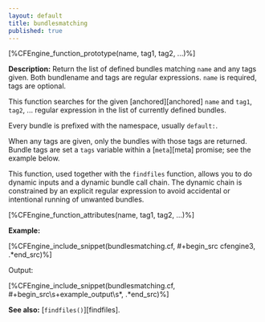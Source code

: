 ```yaml
---
layout: default
title: bundlesmatching
published: true
---
```


[%CFEngine_function_prototype(name, tag1, tag2, ...)%]

**Description:** Return the list of defined bundles matching `name` and any
tags given. Both bundlename and tags are regular expressions. `name` is
required, tags are optional.

This function searches for the given [anchored][anchored] `name` and `tag1`,
`tag2`, ... regular expression in the list of currently defined bundles.

Every bundle is prefixed with the namespace, usually `default:`.

When any tags are given, only the bundles with those tags are
returned.  Bundle tags are set a `tags` variable within a [`meta`][meta]
promise; see the example below.

This function, used together with the `findfiles` function, allows you
to do dynamic inputs and a dynamic bundle call chain.  The dynamic
chain is constrained by an explicit regular expression to avoid
accidental or intentional running of unwanted bundles.

[%CFEngine_function_attributes(name, tag1, tag2, ...)%]

**Example:**

[%CFEngine_include_snippet(bundlesmatching.cf, #\+begin_src cfengine3, .*end_src)%]

Output:

[%CFEngine_include_snippet(bundlesmatching.cf, #\+begin_src\s+example_output\s*, .*end_src)%]

**See also:** [`findfiles()`][findfiles].
